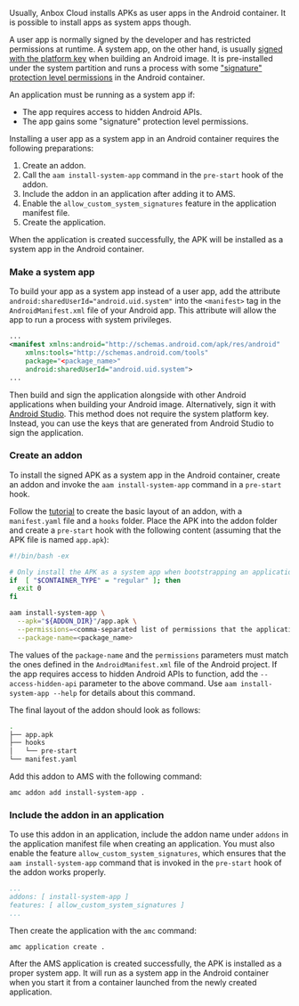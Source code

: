 Usually, Anbox Cloud installs APKs as user apps in the Android container. It is possible to install apps as system apps though.

A user app is normally signed by the developer and has restricted permissions at runtime. A system app, on the other hand, is usually [signed with the platform key](https://source.android.com/devices/tech/ota/sign_builds) when building an Android image. It is pre-installed under the system partition and runs a process with some ["signature" protection level permissions](https://developer.android.com/guide/topics/manifest/permission-element.html#plevel) in the Android container.

An application must be running as a system app if:

- The app requires access to hidden Android APIs.
- The app gains some "signature" protection level permissions.

Installing a user app as a system app in an Android container requires the following preparations:

1. Create an addon.
2. Call the `aam install-system-app` command in the `pre-start` hook of the addon.
3. Include the addon in an application after adding it to AMS.
4. Enable the `allow_custom_system_signatures` feature in the application manifest file.
5. Create the application.

When the application is created successfully, the APK will be installed as a system app in the Android container.

### Make a system app

To build your app as a system app instead of a user app, add the attribute `android:sharedUserId="android.uid.system"` into the `<manifest>` tag in the `AndroidManifest.xml` file of your Android app. This attribute will allow the app to run a process with system privileges.

```xml
...
<manifest xmlns:android="http://schemas.android.com/apk/res/android"
    xmlns:tools="http://schemas.android.com/tools"
    package="<package_name>"
    android:sharedUserId="android.uid.system">
...
```

Then build and sign the application alongside with other Android applications when building your Android image. Alternatively, sign it with [Android Studio](https://developer.android.com/studio/publish/app-signing). This method does not require the system platform key. Instead, you can use the keys that are generated from Android Studio to sign the application.

### Create an addon

To install the signed APK as a system app in the Android container, create an addon and invoke the `aam install-system-app` command in a `pre-start` hook.

Follow the [tutorial](https://discourse.ubuntu.com/t/creating-an-addon/25284) to create the basic layout of an addon, with a `manifest.yaml` file and a `hooks` folder. Place the APK into the addon folder and create a `pre-start` hook with the following content (assuming that the APK file is named `app.apk`):

```bash
#!/bin/bash -ex

# Only install the APK as a system app when bootstrapping an application.
if  [ "$CONTAINER_TYPE" = "regular" ]; then
  exit 0
fi

aam install-system-app \
  --apk="${ADDON_DIR}"/app.apk \
  --permissions=<comma-separated list of permissions that the application requires> \
  --package-name=<package_name>
```

The values of the `package-name` and the `permissions` parameters must match the ones defined in the `AndroidManifest.xml` file of the Android project. If the app requires access to hidden Android APIs to function, add the `--access-hidden-api` parameter to the above command. Use `aam install-system-app --help` for details about this command.

The final layout of the addon should look as follows:

```bash
.
├── app.apk
├── hooks
│   └── pre-start
└── manifest.yaml
```

Add this addon to AMS with the following command:

    amc addon add install-system-app .

### Include the addon in an application

To use this addon in an application, include the addon name under `addons` in the application manifest file when creating an application. You must also enable the feature `allow_custom_system_signatures`, which ensures that the `aam install-system-app` command that is invoked in the `pre-start` hook of the addon works properly.

```yaml
...
addons: [ install-system-app ]
features: [ allow_custom_system_signatures ]
...
```

Then create the application with the `amc` command:

    amc application create .

After the AMS application is created successfully, the APK is installed as a proper system app. It will run as a system app in the Android container when you start it from a container launched from the newly created application.
